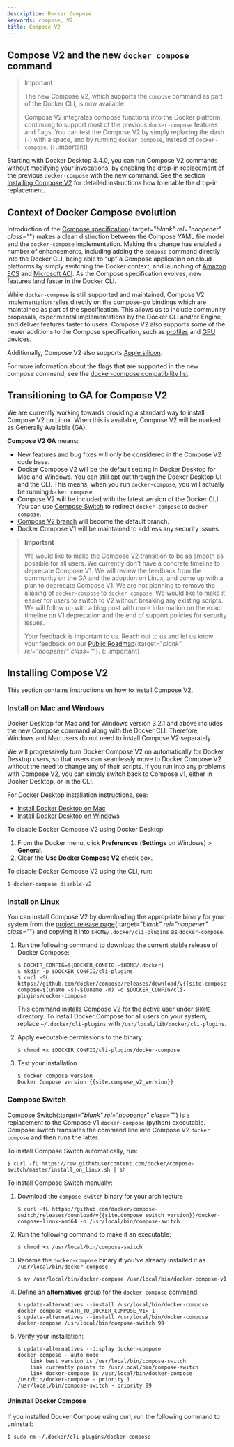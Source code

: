 ```yaml
---
description: Docker Compose
keywords: compose, V2
title: Compose V2
---
```


## Compose V2 and the new `docker compose` command

> Important
>
> The new Compose V2, which supports the `compose` command as part of the Docker CLI, is now available.
>
> Compose V2 integrates compose functions into the Docker platform, continuing to support most of the previous `docker-compose` features and flags. You can test the Compose V2 by simply replacing the dash (`-`) with a space, and by running `docker compose`, instead of `docker-compose`.
{: .important}

Starting with Docker Desktop 3.4.0, you can run Compose V2 commands without modifying your invocations, by enabling the drop-in replacement of the previous `docker-compose` with the new command.  See the section [Installing Compose V2](#installing-compose-v2) for detailed instructions how to enable the drop-in replacement.

## Context of Docker Compose evolution

Introduction of the [Compose specification](https://github.com/compose-spec/compose-spec){:target="_blank" rel="noopener" class="_"} makes a clean distinction between the Compose YAML file model and the `docker-compose` implementation. Making this change has enabled a number of enhancements, including adding the `compose` command directly into the Docker CLI,  being able to “up” a Compose application on cloud platforms by simply switching the Docker context, and launching of [Amazon ECS](/cloud/ecs-integration) and [Microsoft ACI](/cloud/aci-integration). As the Compose specification evolves, new features land faster in the Docker CLI.

While `docker-compose` is still supported and maintained, Compose V2 implementation relies directly on the compose-go bindings which are maintained as part of the specification. This allows us to include community proposals, experimental implementations by the Docker CLI and/or Engine, and deliver features faster to users. Compose V2 also  supports some of the newer additions to the Compose specification, such as [profiles](profiles.md) and [GPU](gpu-support.md) devices.

Additionally, Compose V2 also supports [Apple silicon](../desktop/mac/apple-silicon.md).

For more information about the flags that are supported in the new compose command, see the [docker-compose compatibility list](cli-command-compatibility.md).

## Transitioning to GA for Compose V2

We are currently working towards providing a standard way to install Compose V2 on Linux. When this is available, Compose V2 will be marked as Generally Available (GA).

**Compose V2 GA** means:

- New features and bug fixes will only be considered in the Compose V2 code base.
- Docker Compose V2 will be the default setting in Docker Desktop for Mac and Windows. You can still opt out through the Docker Desktop UI and the CLI. This means, when you run `docker-compose`, you will actually be running`docker compose`.
- Compose V2 will be included with the latest version of the Docker CLI. You can use [Compose Switch](#compose-switch) to redirect `docker-compose` to `docker compose`.
- [Compose V2 branch](https://github.com/docker/compose/tree/v2) will become the default branch.
- Docker Compose V1 will be maintained to address any security issues.

> **Important**
>
> We would like to make the Compose V2 transition to be as smooth as possible for all users. We currently don't have a concrete timeline to deprecate Compose V1. We will review the feedback from the community on the GA and the adoption on Linux, and come up with a plan to deprecate Compose V1. We are not planning to remove the aliasing of `docker-compose` to `docker compose`. We would like to make it easier for users to switch to V2 without breaking any existing scripts. We will follow up with a blog post with more information on the exact timeline on V1 deprecation and the end of support policies for security issues.
>
> Your feedback is important to us. Reach out to us and let us know your feedback on our [Public Roadmap](https://github.com/docker/roadmap/issues/257){:target="_blank" rel="noopener" class="_"}.
{: .important}

## Installing Compose V2

This section contains instructions on how to install Compose V2.

### Install on Mac and Windows

Docker Desktop for Mac and for Windows version 3.2.1 and above includes the new Compose command along with the Docker CLI. Therefore, Windows and Mac users do not need to install Compose V2 separately.

We will progressively turn Docker Compose V2 on automatically for Docker Desktop users, so that users can seamlessly move to Docker Compose V2 without the need to change any of their scripts. If you run into any problems with Compose V2, you can simply switch back to Compose v1, either in Docker Desktop, or in the CLI.

For Docker Desktop installation instructions, see:

- [Install Docker Desktop on Mac](../desktop/mac/install.md)
- [Install Docker Desktop on Windows](../desktop/windows/install.md)

To disable Docker Compose V2 using Docker Desktop:

1. From the Docker menu, click **Preferences** (**Settings** on Windows) > **General**.
2. Clear the **Use Docker Compose V2** check box.

To disable Docker Compose V2 using the CLI, run:

```console
$ docker-compose disable-v2
```

### Install on Linux

You can install Compose V2 by downloading the appropriate binary for your system
from the [project release page](https://github.com/docker/compose/releases){:target="_blank" rel="noopener" class="_"} and copying it into `$HOME/.docker/cli-plugins` as `docker-compose`.

1. Run the following command to download the current stable release of Docker Compose:

    ```console
    $ DOCKER_CONFIG=${DOCKER_CONFIG:-$HOME/.docker}
    $ mkdir -p $DOCKER_CONFIG/cli-plugins
    $ curl -SL https://github.com/docker/compose/releases/download/v{{site.compose_v2_version}}/docker-compose-$(uname -s)-$(uname -m) -o $DOCKER_CONFIG/cli-plugins/docker-compose
    ```

    This command installs Compose V2 for the active user under `$HOME` directory. To install Docker Compose for all users on your system, replace `~/.docker/cli-plugins` with `/usr/local/lib/docker/cli-plugins`.

2. Apply executable permissions to the binary:

    ```console
    $ chmod +x $DOCKER_CONFIG/cli-plugins/docker-compose
    ```

3. Test your installation

    ```console
    $ docker compose version
    Docker Compose version {{site.compose_v2_version}}
    ```

### Compose Switch

[Compose Switch](https://github.com/docker/compose-switch/){:target="_blank" rel="noopener" class="_"} is a replacement to the Compose V1 `docker-compose` (python) executable. Compose switch translates the command line into Compose V2 `docker compose` and then runs the latter.

To install Compose Switch automatically, run:

```console
$ curl -fL https://raw.githubusercontent.com/docker/compose-switch/master/install_on_linux.sh | sh
```

To install Compose Switch manually:

1. Download the `compose-switch` binary for your architecture

    ```console
    $ curl -fL https://github.com/docker/compose-switch/releases/download/v{{site.compose_switch_version}}/docker-compose-linux-amd64 -o /usr/local/bin/compose-switch
    ```

2. Run the following command to make it an executable:

    ```console
    $ chmod +x /usr/local/bin/compose-switch
    ```

3. Rename the `docker-compose` binary if you've already installed it as `/usr/local/bin/docker-compose`

    ```console
    $ mv /usr/local/bin/docker-compose /usr/local/bin/docker-compose-v1
    ```

4. Define an **alternatives** group for the `docker-compose` command:

    ```console
    $ update-alternatives --install /usr/local/bin/docker-compose docker-compose <PATH_TO_DOCKER_COMPOSE_V1> 1
    $ update-alternatives --install /usr/local/bin/docker-compose docker-compose /usr/local/bin/compose-switch 99
    ```

5. Verify your installation:

    ```console
    $ update-alternatives --display docker-compose
    docker-compose - auto mode
        link best version is /usr/local/bin/compose-switch
        link currently points to /usr/local/bin/compose-switch
        link docker-compose is /usr/local/bin/docker-compose
    /usr/bin/docker-compose - priority 1
    /usr/local/bin/compose-switch - priority 99
    ```

#### Uninstall Docker Compose

If you installed Docker Compose using curl, run the following command to uninstall:

```console
$ sudo rm ~/.docker/cli-plugins/docker-compose
```
